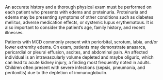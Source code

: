 An accurate history and a thorough physical exam must be performed on each patient who presents with edema and proteinuria. Proteinuria and edema may be presenting symptoms of other conditions such as diabetes mellitus, adverse medication effects, or systemic lupus erythematous. It is also important to consider the patient’s age, family history, and recent illnesses.

Patients with MCD commonly present with periorbital, scrotum, labia, and/or lower extremity edema. On exam, patients may demonstrate anasarca, pericardial or pleural effusion, ascites, and abdominal pain. An affected individual is an intravascularly volume depleted and maybe oliguric, which can lead to acute kidney injury, a finding most frequently noted in adults. Children often present with severe infections (sepsis, pneumonia, and peritonitis) due to the depletion of immunoglobulin.